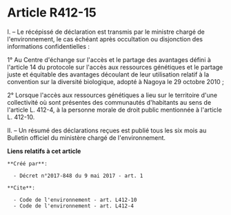 # Article R412-15

I. – Le récépissé de déclaration est transmis par le ministre chargé de l'environnement, le cas échéant après occultation ou
disjonction des informations confidentielles : 

1° Au Centre d'échange sur l'accès et le partage des avantages défini à l'article 14 du protocole sur l'accès aux ressources
génétiques et le partage juste et équitable des avantages découlant de leur utilisation relatif à la convention sur la
diversité biologique, adopté à Nagoya le 29 octobre 2010 ; 

2° Lorsque l'accès aux ressources génétiques a lieu sur le territoire d'une collectivité où sont présentes des communautés
d'habitants au sens de l'article L. 412-4, à la personne morale de droit public mentionnée à l'article L. 412-10. 

II. – Un résumé des déclarations reçues est publié tous les six mois au Bulletin officiel du ministère chargé de
l'environnement.

**Liens relatifs à cet article**

	**Créé par**:

	  - Décret n°2017-848 du 9 mai 2017 - art. 1

	**Cite**:

	  - Code de l'environnement - art. L412-10
	  - Code de l'environnement - art. L412-4
